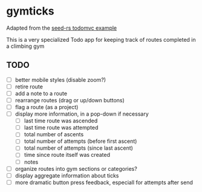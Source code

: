 # gymticks

Adapted from the [seed-rs todomvc example](https://github.com/seed-rs/seed/tree/master/examples/todomvc)

This is a very specialized Todo app for keeping track of routes completed in a climbing gym

## TODO

- [ ] better mobile styles (disable zoom?)
- [ ] retire route
- [ ] add a note to a route
- [ ] rearrange routes (drag or up/down buttons)
- [ ] flag a route (as a project)
- [ ] display more information, in a pop-down if necessary
    - [ ] last time route was ascended
    - [ ] last time route was attempted
    - [ ] total number of ascents
    - [ ] total number of attempts (before first ascent)
    - [ ] total number of attempts (since last ascent)
    - [ ] time since route itself was created
    - [ ] notes
- [ ] organize routes into gym sections or categories?
- [ ] display aggregate information about ticks
- [ ] more dramatic button press feedback, especiall for attempts after send
